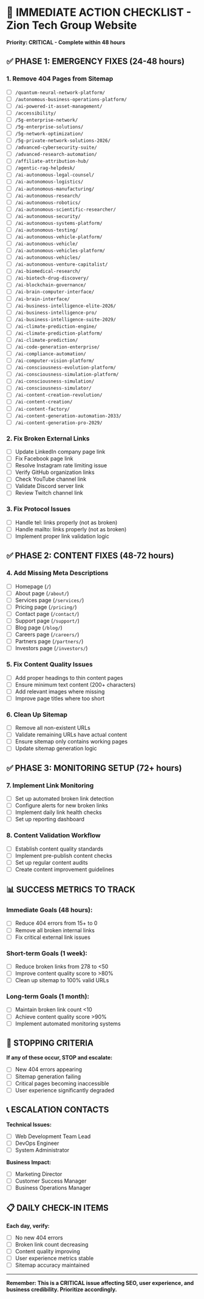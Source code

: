 # 🚨 IMMEDIATE ACTION CHECKLIST - Zion Tech Group Website

**Priority: CRITICAL - Complete within 48 hours**

## ✅ PHASE 1: EMERGENCY FIXES (24-48 hours)

### **1. Remove 404 Pages from Sitemap**
- [ ] `/quantum-neural-network-platform/`
- [ ] `/autonomous-business-operations-platform/`
- [ ] `/ai-powered-it-asset-management/`
- [ ] `/accessibility/`
- [ ] `/5g-enterprise-network/`
- [ ] `/5g-enterprise-solutions/`
- [ ] `/5g-network-optimization/`
- [ ] `/5g-private-network-solutions-2026/`
- [ ] `/advanced-cybersecurity-suite/`
- [ ] `/advanced-research-automation/`
- [ ] `/affiliate-attribution-hub/`
- [ ] `/agentic-rag-helpdesk/`
- [ ] `/ai-autonomous-legal-counsel/`
- [ ] `/ai-autonomous-logistics/`
- [ ] `/ai-autonomous-manufacturing/`
- [ ] `/ai-autonomous-research/`
- [ ] `/ai-autonomous-robotics/`
- [ ] `/ai-autonomous-scientific-researcher/`
- [ ] `/ai-autonomous-security/`
- [ ] `/ai-autonomous-systems-platform/`
- [ ] `/ai-autonomous-testing/`
- [ ] `/ai-autonomous-vehicle-platform/`
- [ ] `/ai-autonomous-vehicle/`
- [ ] `/ai-autonomous-vehicles-platform/`
- [ ] `/ai-autonomous-vehicles/`
- [ ] `/ai-autonomous-venture-capitalist/`
- [ ] `/ai-biomedical-research/`
- [ ] `/ai-biotech-drug-discovery/`
- [ ] `/ai-blockchain-governance/`
- [ ] `/ai-brain-computer-interface/`
- [ ] `/ai-brain-interface/`
- [ ] `/ai-business-intelligence-elite-2026/`
- [ ] `/ai-business-intelligence-pro/`
- [ ] `/ai-business-intelligence-suite-2029/`
- [ ] `/ai-climate-prediction-engine/`
- [ ] `/ai-climate-prediction-platform/`
- [ ] `/ai-climate-prediction/`
- [ ] `/ai-code-generation-enterprise/`
- [ ] `/ai-compliance-automation/`
- [ ] `/ai-computer-vision-platform/`
- [ ] `/ai-consciousness-evolution-platform/`
- [ ] `/ai-consciousness-simulation-platform/`
- [ ] `/ai-consciousness-simulation/`
- [ ] `/ai-consciousness-simulator/`
- [ ] `/ai-content-creation-revolution/`
- [ ] `/ai-content-creation/`
- [ ] `/ai-content-factory/`
- [ ] `/ai-content-generation-automation-2033/`
- [ ] `/ai-content-generation-pro-2029/`

### **2. Fix Broken External Links**
- [ ] Update LinkedIn company page link
- [ ] Fix Facebook page link
- [ ] Resolve Instagram rate limiting issue
- [ ] Verify GitHub organization links
- [ ] Check YouTube channel link
- [ ] Validate Discord server link
- [ ] Review Twitch channel link

### **3. Fix Protocol Issues**
- [ ] Handle tel: links properly (not as broken)
- [ ] Handle mailto: links properly (not as broken)
- [ ] Implement proper link validation logic

## ✅ PHASE 2: CONTENT FIXES (48-72 hours)

### **4. Add Missing Meta Descriptions**
- [ ] Homepage (`/`)
- [ ] About page (`/about/`)
- [ ] Services page (`/services/`)
- [ ] Pricing page (`/pricing/`)
- [ ] Contact page (`/contact/`)
- [ ] Support page (`/support/`)
- [ ] Blog page (`/blog/`)
- [ ] Careers page (`/careers/`)
- [ ] Partners page (`/partners/`)
- [ ] Investors page (`/investors/`)

### **5. Fix Content Quality Issues**
- [ ] Add proper headings to thin content pages
- [ ] Ensure minimum text content (200+ characters)
- [ ] Add relevant images where missing
- [ ] Improve page titles where too short

### **6. Clean Up Sitemap**
- [ ] Remove all non-existent URLs
- [ ] Validate remaining URLs have actual content
- [ ] Ensure sitemap only contains working pages
- [ ] Update sitemap generation logic

## ✅ PHASE 3: MONITORING SETUP (72+ hours)

### **7. Implement Link Monitoring**
- [ ] Set up automated broken link detection
- [ ] Configure alerts for new broken links
- [ ] Implement daily link health checks
- [ ] Set up reporting dashboard

### **8. Content Validation Workflow**
- [ ] Establish content quality standards
- [ ] Implement pre-publish content checks
- [ ] Set up regular content audits
- [ ] Create content improvement guidelines

## 📊 SUCCESS METRICS TO TRACK

### **Immediate Goals (48 hours):**
- [ ] Reduce 404 errors from 15+ to 0
- [ ] Remove all broken internal links
- [ ] Fix critical external link issues

### **Short-term Goals (1 week):**
- [ ] Reduce broken links from 278 to <50
- [ ] Improve content quality score to >80%
- [ ] Clean up sitemap to 100% valid URLs

### **Long-term Goals (1 month):**
- [ ] Maintain broken link count <10
- [ ] Achieve content quality score >90%
- [ ] Implement automated monitoring systems

## 🚨 STOPPING CRITERIA

**If any of these occur, STOP and escalate:**
- [ ] New 404 errors appearing
- [ ] Sitemap generation failing
- [ ] Critical pages becoming inaccessible
- [ ] User experience significantly degraded

## 📞 ESCALATION CONTACTS

**Technical Issues:**
- [ ] Web Development Team Lead
- [ ] DevOps Engineer
- [ ] System Administrator

**Business Impact:**
- [ ] Marketing Director
- [ ] Customer Success Manager
- [ ] Business Operations Manager

## 📋 DAILY CHECK-IN ITEMS

**Each day, verify:**
- [ ] No new 404 errors
- [ ] Broken link count decreasing
- [ ] Content quality improving
- [ ] User experience metrics stable
- [ ] Sitemap accuracy maintained

---

**Remember: This is a CRITICAL issue affecting SEO, user experience, and business credibility. Prioritize accordingly.**